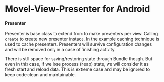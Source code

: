 # Movel-View-Presenter for Android

#### Presenter
Presenter is base class to extend from to make presenters per view. Calling `create` to create new presenter instace. In the example caching technique is used to cache presenters. Presenters will survive configuration changes and will be removed only in a case of finishing activity.

There is still space for saving/restoring state through Bundle though. But even in this case, if we lose process (heap) state, we will consider it as fresh start and reload data. This is extreme case and may be ignored to keep code clean and maintainable.
